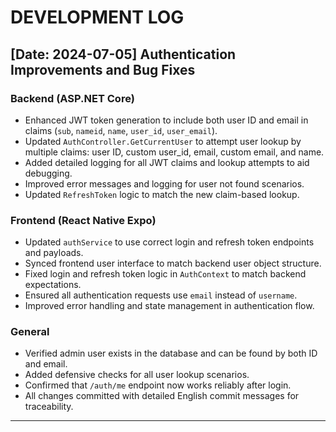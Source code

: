 # DEVELOPMENT LOG

## [Date: 2024-07-05] Authentication Improvements and Bug Fixes

### Backend (ASP.NET Core)
- Enhanced JWT token generation to include both user ID and email in claims (`sub`, `nameid`, `name`, `user_id`, `user_email`).
- Updated `AuthController.GetCurrentUser` to attempt user lookup by multiple claims: user ID, custom user_id, email, custom email, and name.
- Added detailed logging for all JWT claims and lookup attempts to aid debugging.
- Improved error messages and logging for user not found scenarios.
- Updated `RefreshToken` logic to match the new claim-based lookup.

### Frontend (React Native Expo)
- Updated `authService` to use correct login and refresh token endpoints and payloads.
- Synced frontend user interface to match backend user object structure.
- Fixed login and refresh token logic in `AuthContext` to match backend expectations.
- Ensured all authentication requests use `email` instead of `username`.
- Improved error handling and state management in authentication flow.

### General
- Verified admin user exists in the database and can be found by both ID and email.
- Added defensive checks for all user lookup scenarios.
- Confirmed that `/auth/me` endpoint now works reliably after login.
- All changes committed with detailed English commit messages for traceability.

--- 